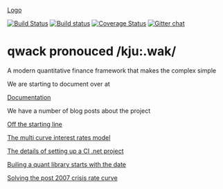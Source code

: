 [Logo](https://qwack.io/assets/img/logo.png)

[![Build Status](https://travis-ci.org/cetusfinance/qwack.svg?branch=master)](https://travis-ci.org/cetusfinance/qwack)
[![Build status](https://ci.appveyor.com/api/projects/status/dkh48o3mel1bkvv0/branch/master?svg=true)](https://ci.appveyor.com/project/Drawaes/qwack/branch/master)
[![Coverage Status](https://coveralls.io/repos/github/cetusfinance/qwack/badge.svg?branch=master)](https://coveralls.io/github/cetusfinance/qwack?branch=master)
[![Gitter chat](https://badges.gitter.im/cetusfinance/qwack/repo.png)](https://gitter.im/cetusfinance/qwack)
# qwack pronouced /kju:.wak/
A modern quantitative finance framework that makes the complex simple

We are starting to document over at

[Documentation](https://cetus.io/qwack)


We have a number of blog posts about the project

[Off the starting line](https://cetus.io/tim/Off-the-starting-line/)

[The multi curve interest rates model](https://cetus.io/gav/It-all-started-in-2007/)

[The details of setting up a CI .net project](https://cetus.io/tim/Digging-in/)

[Builing a quant library starts with the date](https://cetus.io/tim/Time-ticks-on/)

[Solving the post 2007 crisis rate curve](https://cetus.io/gav/Solving-the-problem/)
